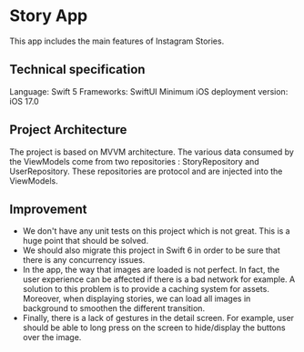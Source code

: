 # Story App

This app includes the main features of Instagram Stories.

## Technical specification

Language: Swift 5
Frameworks: SwiftUI
Minimum iOS deployment version: iOS 17.0

## Project Architecture
The project is based on MVVM architecture. The various data consumed by the ViewModels come from two repositories : StoryRepository and UserRepository. These repositories are protocol and are injected into the ViewModels.

## Improvement

- We don't have any unit tests on this project which is not great. This is a huge point that should be solved.
- We should also migrate this project in Swift 6 in order to be sure that there is any concurrency issues.
- In the app, the way that images are loaded is not perfect. In fact, the user experience can be affected if there is a bad network for example. A solution to this problem is to provide a caching system for assets. Moreover, when displaying stories, we can load all images in background to smoothen the different transition.
- Finally, there is a lack of gestures in the detail screen. For example, user should be able to long press on the screen to hide/display the buttons over the image.
